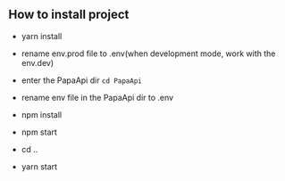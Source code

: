 ## How to install project

- yarn install
- rename env.prod file to .env(when development mode, work with the env.dev)
- enter the PapaApi dir `cd PapaApi`
- rename env file in the PapaApi dir to .env

- npm install
- npm start
- cd ..
- yarn start